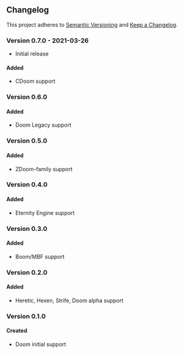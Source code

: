 ## Changelog

This project adheres to [Semantic Versioning](https://semver.org/) and [Keep a Changelog](https://keepachangelog.com/).

### Version 0.7.0 - 2021-03-26

* Initial release

#### Added
* CDoom support

### Version 0.6.0

#### Added
* Doom Legacy support

### Version 0.5.0

#### Added
* ZDoom-family support

### Version 0.4.0

#### Added
* Eternity Engine support

### Version 0.3.0

#### Added
* Boom/MBF support

### Version 0.2.0

#### Added
* Heretic, Hexen, Strife, Doom alpha support

### Version 0.1.0

#### Created
* Doom initial support

